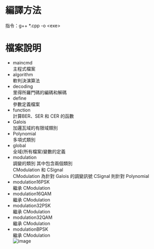 # 編譯方法
指令：g++ *.cpp -o \<exe\>
# 檔案說明
- maincmd  
  主程式檔案
- algorithm  
  軟判決演算法
- decoding  
  里得所羅門碼的編碼和解碼
- define  
  參數定義檔案
- function  
  計算BER、SER 和 CER 的函數
- Galois  
  加邏瓦域的有限域類別
- Polynomial  
  多項式類別
- global  
  全域(所有檔案)變數的定義
- modulation  
  調變的類別 其中包含兩個類別  
  CModulation 和 CSignal  
  CModulation 為針對 Galois 的調變訊號
  CSignal 則針對 Polynomial
- modulation16PSK  
  繼承 CModulation
- modulation16QAM  
  繼承 CModulation  
- modulation32PSK  
  繼承 CModulation  
- modulation32QAM  
  繼承 CModulation  
- modulationBPSK  
  繼承 CModulation  
  ![image](https://user-images.githubusercontent.com/22883115/136451103-d426ce0a-acbb-4beb-8b2e-6365bad6ff52.png)
